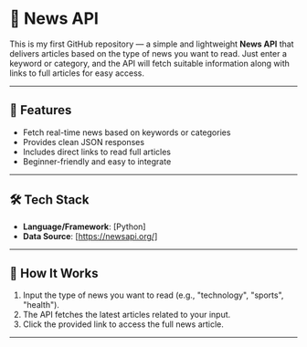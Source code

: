 # 📰 News API  

This is my first GitHub repository — a simple and lightweight **News API** that delivers articles based on the type of news you want to read. Just enter a keyword or category, and the API will fetch suitable information along with links to full articles for easy access.  

---

## 🚀 Features  
- Fetch real-time news based on keywords or categories  
- Provides clean JSON responses  
- Includes direct links to read full articles  
- Beginner-friendly and easy to integrate  

---

## 🛠️ Tech Stack  
- **Language/Framework**: [Python]  
- **Data Source**: [https://newsapi.org/]  

---

## 📌 How It Works  
1. Input the type of news you want to read (e.g., "technology", "sports", "health").  
2. The API fetches the latest articles related to your input.  
3. Click the provided link to access the full news article.  

---

